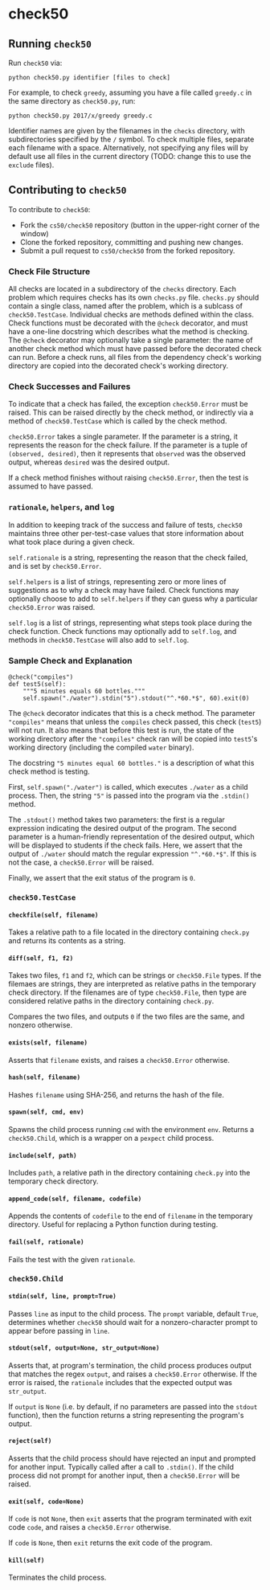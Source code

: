 # check50

## Running `check50`

Run `check50` via:

```
python check50.py identifier [files to check]
```

For example, to check `greedy`, assuming you have a file called `greedy.c` in the same directory as `check50.py`, run:

```
python check50.py 2017/x/greedy greedy.c
```

Identifier names are given by the filenames in the `checks` directory, with subdirectories specified by the `/` symbol.
To check multiple files, separate each filename with a space. Alternatively, not specifying any files will by default use all files
in the current directory (TODO: change this to use the `exclude` files).

## Contributing to `check50`

To contribute to `check50`:

* Fork the `cs50/check50` repository (button in the upper-right corner of the window)
* Clone the forked repository, committing and pushing new changes.
* Submit a pull request to `cs50/check50` from the forked repository.

### Check File Structure

All checks are located in a subdirectory of the `checks` directory.
Each problem which requires checks has its own `checks.py` file.
`checks.py` should contain a single class, named after the problem, which is a sublcass of `check50.TestCase`.
Individual checks are methods defined within the class. 
Check functions must be decorated with the `@check` decorator, and must have a one-line docstring which
describes what the method is checking. The `@check` decorator may optionally take a single parameter:
the name of another check method which must have passed before the decorated check can run. Before a
check runs, all files from the dependency check's working directory are copied into the decorated check's
working directory.

### Check Successes and Failures

To indicate that a check has failed, the exception `check50.Error` must be raised.
This can be raised directly by the check method, or indirectly via a method of `check50.TestCase`
which is called by the check method.

`check50.Error` takes a single parameter. If the parameter is a string, it represents the 
reason for the check failure. If the parameter is a tuple of `(observed, desired)`, then it
represents that `observed` was the observed output, whereas `desired` was the desired output.

If a check method finishes without raising `check50.Error`, then the test is assumed to have passed.

### `rationale`, `helpers`, and `log`

In addition to keeping track of the success and failure of tests,
`check50` maintains three other per-test-case values that store information
about what took place during a given check.

`self.rationale` is a string, representing the reason that the check failed, and is set by `check50.Error`.

`self.helpers` is a list of strings, representing zero or more lines of suggestions as to why a check
may have failed. Check functions may optionally choose to add to `self.helpers` if they can guess why
a particular `check50.Error` was raised.

`self.log` is a list of strings, representing what steps took place during the check function.
Check functions may optionally add to `self.log`, and methods in `check50.TestCase` will also
add to `self.log`.

### Sample Check and Explanation

```
@check("compiles")
def test5(self):
    """5 minutes equals 60 bottles."""
    self.spawn("./water").stdin("5").stdout("^.*60.*$", 60).exit(0)
```

The `@check` decorator indicates that this is a check method. The parameter `"compiles"`
means that unless the `compiles` check passed, this check (`test5`) will not run. It also 
means that before this test is run, the state of the working directory after the `"compiles"`
check ran will be copied into `test5`'s working directory (including the compiled `water` 
binary).

The docstring `"5 minutes equal 60 bottles."` is a description of what this check
method is testing.

First, `self.spawn("./water")` is called, which executes `./water` as a child process.
Then, the string `"5"` is passed into the program via the `.stdin()` method.

The `.stdout()` method takes two parameters: the first is a regular expression indicating
the desired output of the program. The second parameter is a human-friendly representation
of the desired output, which will be displayed to students if the check fails. Here,
we assert that the output of `./water` should match the regular expression `"^.*60.*$"`.
If this is not the case, a `check50.Error` will be raised.

Finally, we assert that the exit status of the program is `0`.

### `check50.TestCase` 

#### `checkfile(self, filename)`

Takes a relative path to a file located in the directory containing `check.py`
and returns its contents as a string.

#### `diff(self, f1, f2)`

Takes two files, `f1` and `f2`, which can be strings or `check50.File` types.
If the filemaes are strings, they are interpreted as relative paths in the 
temporary check directory. If the filenames are of type `check50.File`,
then type are considered relative paths in the directory containing
`check.py`.

Compares the two files, and outputs `0` if the two files are the same,
and nonzero otherwise.

#### `exists(self, filename)`

Asserts that `filename` exists, and raises a `check50.Error` otherwise.

#### `hash(self, filename)`

Hashes `filename` using SHA-256, and returns the hash of the file.

#### `spawn(self, cmd, env)`

Spawns the child process running `cmd` with the environment `env`.
Returns a `check50.Child`, which is a wrapper on a `pexpect` child process.

#### `include(self, path)`

Includes `path`, a relative path in the directory containing `check.py`
into the temporary check directory.

#### `append_code(self, filename, codefile)`

Appends the contents of `codefile` to the end of `filename` in the
temporary directory. Useful for replacing a Python function during
testing.

#### `fail(self, rationale)`

Fails the test with the given `rationale`.

### `check50.Child`

#### `stdin(self, line, prompt=True)`

Passes `line` as input to the child process.
The `prompt` variable, default `True`, determines whether 
`check50` should wait for a nonzero-character prompt to appear 
before passing in `line`.

#### `stdout(self, output=None, str_output=None)`

Asserts that, at program's termination, the
child process produces output that matches the regex `output`,
and raises a `check50.Error` otherwise. If the error is raised,
the `rationale` includes that the expected output was `str_output`.

If `output` is `None` (i.e. by default, if no parameters are passed 
into the `stdout` function), then the function returns a string
representing the program's output.

#### `reject(self)`

Asserts that the child process should have rejected an input
and prompted for another input. Typically called after a call to `.stdin()`.
If the child process did not prompt for another input, then a 
`check50.Error` will be raised.

#### `exit(self, code=None)`

If `code` is not `None`, then `exit` asserts that the program terminated
with exit code `code`, and raises a `check50.Error` otherwise.

If `code` is `None`, then `exit` returns the exit code of the program.

#### `kill(self)`

Terminates the child process.

